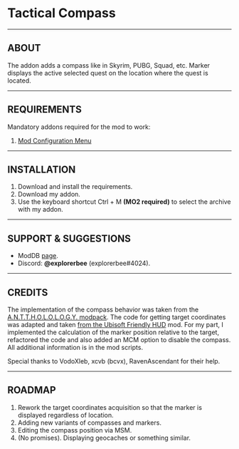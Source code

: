 # Tactical Compass

---

## ABOUT

The addon adds a compass like in Skyrim, PUBG, Squad, etc. Marker displays the active selected quest on the location where the quest is located. 

---

## REQUIREMENTS

Mandatory addons required for the mod to work:
1. [Mod Configuration Menu](https://www.moddb.com/mods/stalker-anomaly/addons/anomaly-mod-configuration-menu)

---

## INSTALLATION

1. Download and install the requirements.
2. Download my addon.
3. Use the keyboard shortcut Ctrl + M **(MO2 required)** to select the archive with my addon.

---

## SUPPORT & SUGGESTIONS
- ModDB [page](https://www.moddb.com/members/explorerbee).
- Discord: **@explorerbee** (explorerbee#4024).

---

## CREDITS
The implementation of the compass behavior was taken from the [A.N.T.T.H.O.L.O.L.O.G.Y. modpack](https://ap-pro.ru/forums/topic/4266-anomaly-anthology-12/).
The code for getting target coordinates was adapted and taken [from the Ubisoft Friendly HUD](https://www.moddb.com/mods/stalker-anomaly/addons/hud-ubisoft-friendly) mod.
For my part, I implemented the calculation of the marker position relative to the target, refactored the code and also added an MCM option to disable the compass.
All additional information is in the mod scripts.

Special thanks to VodoXleb, xcvb (bcvx), RavenAscendant for their help.

---

## ROADMAP

1. Rework the target coordinates acquisition so that the marker is displayed regardless of location.
2. Adding new variants of compasses and markers.
3. Editing the compass position via MSM.
4. (No promises). Displaying geocaches or something similar.